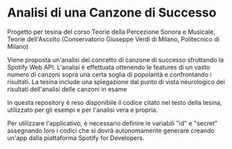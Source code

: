 # Analisi di una Canzone di Successo

Progetto per tesina del corso Teorie della Percezione Sonora e Musicale, Teorie dell'Ascolto (Conservatorio Giuseppe Verdi di Milano, Politecnico di Milano)

Viene proposta un'analisi del concetto di canzone di successo sfruttando la Spotify Web API. 
L'analisi è effettuata ottenendo le features di un vasto numero di canzoni sopra una certa soglia di popolarità e confrontando i risultati.
La tesina include una spiegazione dal punto di vista neurologico dei risultati dell'analisi delle canzoni in esame

In questa repository è reso disponibile il codice citato nel testo della tesina, utilizzato per gli esempi e per l'analisi vera e propria.

Per utilizzare l'applicativo, è necessario definire le variabili "id" e "secret" assegnando loro i codici che si dovrà autonomamente generare creando un'app dalla piattaforma Spotify for Developers.

